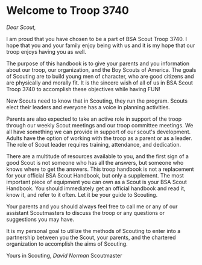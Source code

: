 # Welcome to Troop 3740

*Dear Scout,*

I am proud that you have chosen to be a part of BSA Scout Troop 3740. I hope that you and your family enjoy being with us and it is my hope that our troop enjoys having you as well.

The purpose of this handbook is to give your parents and you information about our troop, our organization, and the Boy Scouts of America. The goals of Scouting are to build young men of character,  who are good citizens and are physically and morally fit. It is the sincere wish of all of us in BSA Scout Troop 3740 to accomplish these objectives while having FUN!

New Scouts need to know that in Scouting, they run the program. Scouts elect their leaders and everyone has a voice in planning activities.

Parents are also expected to take an active role in support of the troop through our weekly Scout meetings and our troop committee meetings. We all have something we can provide in support of our scout's development. Adults have the option of working with the troop as a parent or as a leader. The role of Scout leader requires training, attendance, and dedication.

There are a multitude of resources available to you, and the first sign of a good Scout is not someone who has all the answers, but someone who knows where to get the answers. This troop handbook is not a replacement for your official BSA Scout Handbook, but only a supplement. The most important piece of equipment you can own as a Scout is your BSA Scout Handbook. You should immediately get an official handbook and read it, know it, and refer to it often. Let it be your guide to Scouting.

Your parents and you should always feel free to call me or any of our assistant Scoutmasters to discuss the troop or any questions or suggestions you may have.

It is my personal goal to utilize the methods of Scouting to enter into a partnership between you the Scout, your parents, and the chartered organization to accomplish the aims of Scouting.

Yours in Scouting,
*David Norman*
Scoutmaster

